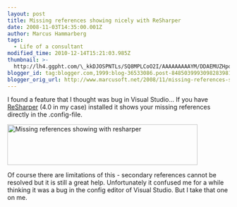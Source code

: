 ```yaml
---
layout: post
title: Missing references showing nicely with ReSharper
date: 2008-11-03T14:35:00.001Z
author: Marcus Hammarberg
tags:
  - Life of a consultant
modified_time: 2010-12-14T15:21:03.985Z
thumbnail: >-
  http://lh4.ggpht.com/\_kkDJOSPNTLs/SQ8MPLCoO2I/AAAAAAAAAYM/DDAEMUZHpoY/s72-c/config_thumb%5B7%5D.jpg?imgmax=800
blogger_id: tag:blogger.com,1999:blog-36533086.post-8485039993098283981
blogger_orig_url: http://www.marcusoft.net/2008/11/missing-references-showing-nicely-with.html
---
```




I found a feature that I thought was bug in Visual Studio... If you have
<a href="http://www.jetbrains.com/resharper/"
target="_blank">ReSharper</a> (4.0 in my case) installed it shows your
missing references directly in the .config-file.

[<img
src="http://lh4.ggpht.com/_kkDJOSPNTLs/SQ8MPLCoO2I/AAAAAAAAAYM/DDAEMUZHpoY/config_thumb%5B7%5D.jpg?imgmax=800"
style="border-right: 0px; border-top: 0px; border-left: 0px; border-bottom: 0px"
data-border="0" width="431" height="92"
alt="Missing references showing with resharper" />](http://lh3.ggpht.com/_kkDJOSPNTLs/SQ8MOh9127I/AAAAAAAAAYI/-SxwFY8XlyE/s1600-h/config%5B9%5D.jpg)

Of course there are limitations of this - secondary references cannot be
resolved but it is still a great help. Unfortunately it confused me for
a while thinking it was a bug in the config editor of Visual Studio. But
I take that one on me.
